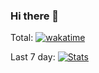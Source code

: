 ### Hi there 👋

Total:
[![wakatime](https://wakatime.com/badge/user/67c66596-2fff-4e03-a13d-aeefdfb31296.svg)](https://wakatime.com/@67c66596-2fff-4e03-a13d-aeefdfb31296) 


Last 7 day:
[![Stats](https://github-readme-stats.vercel.app/api/wakatime?username=onurkaraas)](https://github.com/anuraghazra/github-readme-stats)
